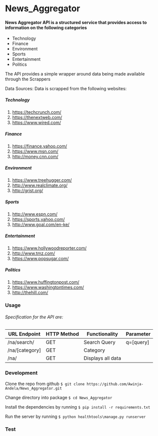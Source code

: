 # News_Aggregator

#### News Aggregator API is a structured service that provides access to information on the following categories

- Technology
- Finance
- Environment
- Sports
- Entertainment
- Politics

The API provides a simple wrapper around data being made available through the Scrappers

Data Sources:
Data is scrapped from the following websites:
##### Technology
1. https://techcrunch.com/
2. https://thenextweb.com/
3. https://www.wired.com/
##### Finance
1. https://finance.yahoo.com/
2. https://www.msn.com/
3. http://money.cnn.com/
##### Environment
1. https://www.treehugger.com/
2. http://www.realclimate.org/
3. http://grist.org/
##### Sports
1. http://www.espn.com/
2. https://sports.yahoo.com/
3. http://www.goal.com/en-ke/
##### Entertainment
1. https://www.hollywoodreporter.com/
2. http://www.tmz.com/
3. https://www.popsugar.com/
##### Politics
1. https://www.huffingtonpost.com/
2. https://www.washingtontimes.com/
3. http://thehill.com/

### Usage
###### Specification for the API are:


| URL Endpoint   | HTTP Method | Functionality     | Parameter |
|----------------|-------------|-------------------|-----------|
| /na/search/    | GET         | Search Query      | q=[query] |
| /na/[category] | GET         | Category          |           |
| /na/           | GET         | Displays all data |           |


### Development

Clone the repo from github `$ git clone https://github.com/Awinja-Andela/News_Aggregator.git`

Change directory into package `$ cd News_Aggregator`

Install the dependencies by running `$ pip install -r requirements.txt`

Run the server by running `$ python healthtools\manage.py runserver`

### Test



